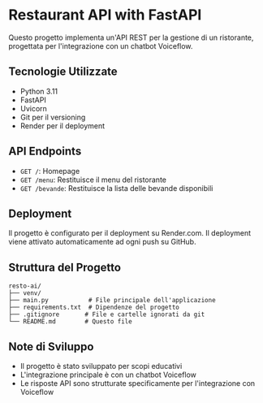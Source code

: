 # Restaurant API with FastAPI

Questo progetto implementa un'API REST per la gestione di un ristorante, progettata per l'integrazione con un chatbot Voiceflow.

## Tecnologie Utilizzate

- Python 3.11
- FastAPI
- Uvicorn
- Git per il versioning
- Render per il deployment


## API Endpoints

- `GET /`: Homepage
- `GET /menu`: Restituisce il menu del ristorante
- `GET /bevande`: Restituisce la lista delle bevande disponibili

## Deployment

Il progetto è configurato per il deployment su Render.com. Il deployment viene attivato automaticamente ad ogni push su GitHub.

## Struttura del Progetto

```
resto-ai/
├── venv/
├── main.py           # File principale dell'applicazione
├── requirements.txt  # Dipendenze del progetto
├── .gitignore       # File e cartelle ignorati da git
└── README.md        # Questo file
```

## Note di Sviluppo

- Il progetto è stato sviluppato per scopi educativi
- L'integrazione principale è con un chatbot Voiceflow
- Le risposte API sono strutturate specificamente per l'integrazione con Voiceflow



